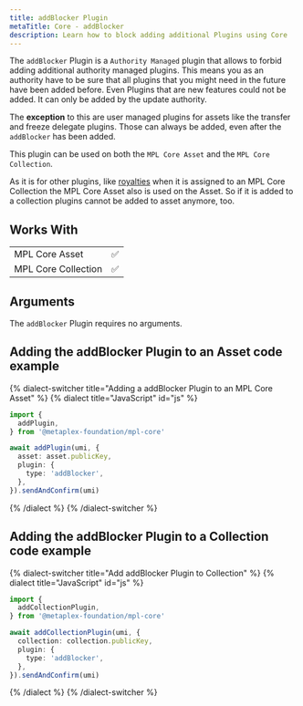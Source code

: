 ```yaml
---
title: addBlocker Plugin
metaTitle: Core - addBlocker
description: Learn how to block adding additional Plugins using Core
---
```


The `addBlocker` Plugin is a `Authority Managed` plugin that allows to forbid adding additional authority managed plugins. This means you as an authority have to be sure that all plugins that you might need in the future have been added before. Even Plugins that are new features could not be added. It can only be added by the update authority.

The **exception** to this are user managed plugins for assets like the transfer and freeze delegate plugins. Those can always be added, even after the `addBlocker` has been added.

This plugin can be used on both the `MPL Core Asset` and the `MPL Core Collection`.

As it is for other plugins, like [royalties](/core/plugins/royalties) when it is assigned to an MPL Core Collection the MPL Core Asset also is used on the Asset. So if it is added to a collection plugins cannot be added to asset anymore, too.

## Works With

|                     |     |
| ------------------- | --- |
| MPL Core Asset      | ✅  |
| MPL Core Collection | ✅  |

## Arguments

The `addBlocker` Plugin requires no arguments.

## Adding the addBlocker Plugin to an Asset code example

{% dialect-switcher title="Adding a addBlocker Plugin to an MPL Core Asset" %}
{% dialect title="JavaScript" id="js" %}

```ts
import {
  addPlugin,
} from '@metaplex-foundation/mpl-core'

await addPlugin(umi, {
  asset: asset.publicKey,
  plugin: {
    type: 'addBlocker',
  },
}).sendAndConfirm(umi)
```

{% /dialect %}
{% /dialect-switcher %}

## Adding the addBlocker Plugin to a Collection code example

{% dialect-switcher title="Add addBlocker Plugin to Collection" %}
{% dialect title="JavaScript" id="js" %}

```ts
import {
  addCollectionPlugin,
} from '@metaplex-foundation/mpl-core'

await addCollectionPlugin(umi, {
  collection: collection.publicKey,
  plugin: {
    type: 'addBlocker',
  },
}).sendAndConfirm(umi)
```

{% /dialect %}
{% /dialect-switcher %}
